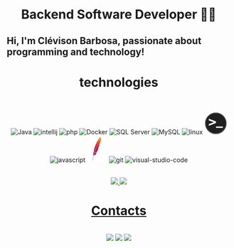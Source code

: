 <div align="center">

# Backend Software Developer 👨‍💻

</div>


## Hi, I'm Clévison Barbosa, passionate about programming and technology!

<div align="center">

# technologies

</div>

<div style="display: inline_block" align="center"><br>

  <img height="50" src="https://img.icons8.com/color/344/java-coffee-cup-logo--v2.png" title="Java" alt="Java" /></code>
  <img width="45" height="50" src="https://img.icons8.com/plasticine/344/intellij-idea.png" title="intellij" alt="intellij" />
  <img height="50" src="https://img.icons8.com/officel/344/php-logo.png" title="php" alt="php" /></code>
  <img height="50" width="45" src="https://raw.githubusercontent.com/leandrocgsi/leandrocgsi/2331dded51784b78b8b66fd83037b2f2e28943e3/svg_logos/docker_logo.svg" title="Docker" alt="Docker" />
  <img width="45" height="50" src="https://img.icons8.com/color/344/microsoft-sql-server.png" title="SQL Server" alt="SQL Server"/></code>
  <img width="45" height="50" src="https://img.icons8.com/color/344/mysql-logo.png" title="MySQL" alt="MySQL"/></code>
  <img height="50" src="https://img.icons8.com/color/344/linux--v1.png" title="Linux" alt="linux">
  <img height="50" src="https://raw.githubusercontent.com/github/explore/80688e429a7d4ef2fca1e82350fe8e3517d3494d/topics/terminal/terminal.png" title="Terminal" alt="Terminal">
 <img height="50" src="https://img.icons8.com/fluency/344/javascript.png" title="javascript" alt="javascript">
<img width="45" height="60" src="https://raw.githubusercontent.com/vscode-icons/vscode-icons/master/icons/file_type_apache.svg" title="Apache" alt="Apache" /></code>
<img width="45" height="50" src="https://img.icons8.com/color/344/git.png" title="git" alt="git" /></code>
<img width="45" height="50" src="https://img.icons8.com/color/344/visual-studio-code-2019.png" title="visual-studio-code" alt="visual-studio-code" />

</div>

<br>


<div align="center">
  <a href="https://github.com/clevisonbarbosa">
  <img height="180em" src="https://github-readme-stats.vercel.app/api?username=clevisonbarbosa&show_icons=true&theme=dracula&include_all_commits=true&count_private=true"/>
  <img height="180em" src="https://github-readme-stats.vercel.app/api/top-langs/?username=clevisonbarbosa&layout=compact&langs_count=7&theme=dracula"/>
</div>

<div align="center">
  <h1>Contacts</h1>
</div>
<br>
  
<div style="display: inline_block" align="center"> 
  <a href = "mailto:clevisonbarbosa@gmail.com"><img src="https://img.shields.io/badge/-Gmail-%23333?style=for-the-badge&logo=gmail&logoColor=white" target="_blank"></a>
  <a href="https://www.linkedin.com/in/cl%C3%A9vison-barbosa-9b1803203/" target="_blank"><img src="https://img.shields.io/badge/-LinkedIn-%230077B5?style=for-the-badge&logo=linkedin&logoColor=white" target="_blank"></a> 
  <a href="https://api.whatsapp.com/send?phone=5575999587141&text=Olá,clevison!" target="_blank"><img src="https://img.shields.io/badge/WhatsApp-25D366?style=for-the-badge&logo=whatsapp&logoColor=white" target="_blank"></a>
</div>
